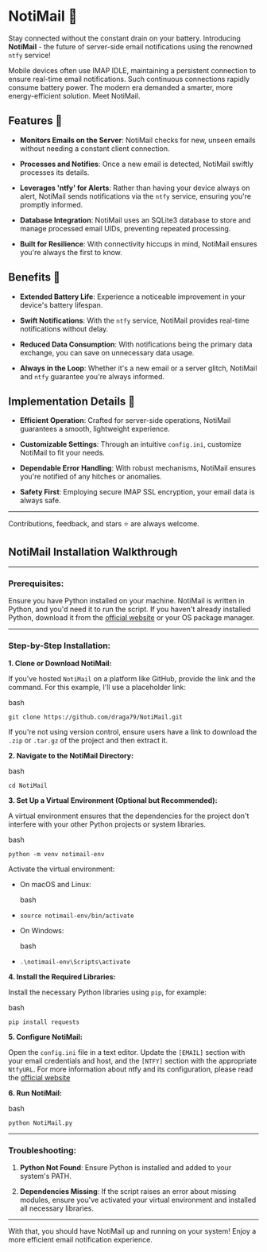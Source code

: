 # NotiMail 📧

Stay connected without the constant drain on your battery. Introducing **NotiMail** - the future of server-side email notifications using the renowned `ntfy` service!

Mobile devices often use IMAP IDLE, maintaining a persistent connection to ensure real-time email notifications. Such continuous connections rapidly consume battery power. The modern era demanded a smarter, more energy-efficient solution. Meet NotiMail.

## Features 🌟

-   **Monitors Emails on the Server**: NotiMail checks for new, unseen emails without needing a constant client connection.
    
-   **Processes and Notifies**: Once a new email is detected, NotiMail swiftly processes its details.
    
-   **Leverages 'ntfy' for Alerts**: Rather than having your device always on alert, NotiMail sends notifications via the `ntfy` service, ensuring you're promptly informed.

-   **Database Integration**: NotiMail uses an SQLite3 database to store and manage processed email UIDs, preventing repeated processing.
    
-   **Built for Resilience**: With connectivity hiccups in mind, NotiMail ensures you're always the first to know.
    

## Benefits 🚀

-   **Extended Battery Life**: Experience a noticeable improvement in your device's battery lifespan.
    
-   **Swift Notifications**: With the `ntfy` service, NotiMail provides real-time notifications without delay.
    
-   **Reduced Data Consumption**: With notifications being the primary data exchange, you can save on unnecessary data usage.
    
-   **Always in the Loop**: Whether it's a new email or a server glitch, NotiMail and `ntfy` guarantee you're always informed.
    

## Implementation Details 🔧

-   **Efficient Operation**: Crafted for server-side operations, NotiMail guarantees a smooth, lightweight experience.
    
-   **Customizable Settings**: Through an intuitive `config.ini`, customize NotiMail to fit your needs.
    
-   **Dependable Error Handling**: With robust mechanisms, NotiMail ensures you're notified of any hitches or anomalies.
    
-   **Safety First**: Employing secure IMAP SSL encryption, your email data is always safe.
    

----------

Contributions, feedback, and stars ⭐ are always welcome.


## NotiMail Installation Walkthrough

----------

### Prerequisites:

Ensure you have Python installed on your machine. NotiMail is written in Python, and you'd need it to run the script. If you haven't already installed Python, download it from the [official website](https://www.python.org/downloads/) or your OS package manager.

----------

### Step-by-Step Installation:

**1. Clone or Download NotiMail:**

If you've hosted `NotiMail` on a platform like GitHub, provide the link and the command. For this example, I'll use a placeholder link:

bash

`git clone https://github.com/draga79/NotiMail.git` 

If you're not using version control, ensure users have a link to download the `.zip` or `.tar.gz` of the project and then extract it.

**2. Navigate to the NotiMail Directory:**

bash

`cd NotiMail` 

**3. Set Up a Virtual Environment (Optional but Recommended):**

A virtual environment ensures that the dependencies for the project don't interfere with your other Python projects or system libraries.

bash

`python -m venv notimail-env` 

Activate the virtual environment:

-   On macOS and Linux:
    
    bash
    

-   `source notimail-env/bin/activate` 
    
-   On Windows:
    
    bash
    

-   `.\notimail-env\Scripts\activate` 
    

**4. Install the Required Libraries:**

Install the necessary Python libraries using `pip`, for example:

bash

`pip install requests` 

**5. Configure NotiMail:**

Open the `config.ini` file in a text editor. Update the `[EMAIL]` section with your email credentials and host, and the `[NTFY]` section with the appropriate `NtfyURL`. For more information about ntfy and its configuration, please read the [official website](https://docs.ntfy.sh/)

**6. Run NotiMail:**

bash

`python NotiMail.py` 

----------

### Troubleshooting:

1.  **Python Not Found**: Ensure Python is installed and added to your system's PATH.
    
3.  **Dependencies Missing**: If the script raises an error about missing modules, ensure you've activated your virtual environment and installed all necessary libraries.
    

----------

With that, you should have NotiMail up and running on your system! Enjoy a more efficient email notification experience.


